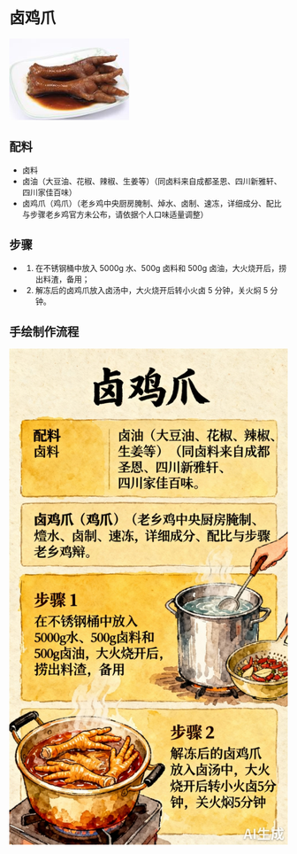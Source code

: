 # 卤鸡爪

![卤鸡爪](../images/卤鸡爪.png)


## 配料
- 卤料
- 卤油（大豆油、花椒、辣椒、生姜等）（同卤料来自成都圣恩、四川新雅轩、四川家佳百味）
- 卤鸡爪（鸡爪）（老乡鸡中央厨房腌制、焯水、卤制、速冻，详细成分、配比与步骤老乡鸡官方未公布，请依据个人口味适量调整）

## 步骤
- 1. 在不锈钢桶中放入 5000g 水、500g 卤料和 500g 卤油，大火烧开后，捞出料渣，备用；
- 2. 解冻后的卤鸡爪放入卤汤中，大火烧开后转小火卤 5 分钟，关火焖 5 分钟。

## 手绘制作流程

![手绘制作流程](../images/卤菜/卤鸡爪.jpg)

